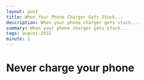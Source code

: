 ```yaml
---
layout: post
title: When Your Phone Charger Gets Stuck...
description: When your phone charger gets stuck...
summary: When your phone charger gets stuck...
tags: august-2022
minute: 1
---
```


# Never charge your phone